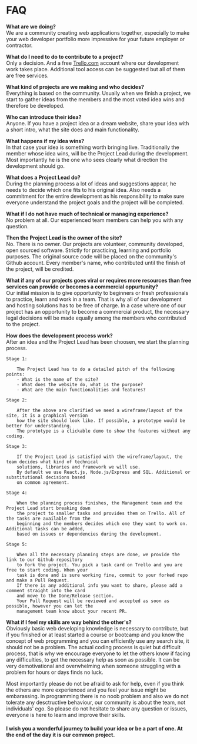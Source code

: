 # FAQ



**What are we doing?**\
We are a community creating web applications together, especially to make your web developer portfolio 
more impressive for your future employer or contractor.

**What do I need to do to contribute to a project?**\
Only a decision. And a free [Trello.com](https://trello.com/) account where our development work takes place. 
Additional tool access can be suggested but all of them are free services.

**What kind of projects are we making and who decides?**\
Everything is based on the community. Usually when we finish a project, we start to gather ideas from the members 
and the most voted idea wins and therefore be developed.

**Who can introduce their idea?**\
Anyone. If you have a project idea or a dream website, share your idea with a short intro, what the site does and main functionality.

**What happens if my idea wins?**\
In that case your idea is something worth bringing live. Traditionally the member whose idea wins, will be the Project Lead 
during the development. Most importantly he is the one who sees clearly what direction the development should go.

**What does a Project Lead do?**\
During the planning process a lot of ideas and suggestions appear, he needs to decide which one fits to his original idea. 
Also needs a commitment for the entire development as his responsibility to make sure everyone understand the project goals 
and the project will be completed.

**What if I do not have much of technical or managing experience?**\
No problem at all. Our experienced team members can help you with any question.

**Then the Project Lead is the owner of the site?**\
No. There is no owner. Our projects are volunteer, community developed, open sourced software. Strictly for practicing, 
learning and portfolio purposes. The original source code will be placed on the community's Github account. Every member's name, 
who contributed until the finish of the project, will be credited.

**What if any of our projects goes viral or requires more resources than free services can provide 
or becomes a commercial oppurtunity?**\
Our initial mission is to give opportunity to beginners or fresh professionals to practice, learn and work in a team. 
That is why all of our development and hosting solutions has to be free of charge. In a case where one of our project 
has an opportunity to become a commercial product, the necessary legal decisions will be made equally among the members 
who contributed to the project.

**How does the development process work?**\
After an idea and the Project Lead has been choosen, we start the planning process.

	Stage 1:

		The Project Lead has to do a detailed pitch of the following points:
		- What is the name of the site?
		- What does the website do, what is the purpose?
		- What are the main functionalities and features?

	Stage 2:

		After the above are clarified we need a wireframe/layout of the site, it is a graphical version 
		how the site should look like. If possible, a prototype would be better for understanding. 
		The prototype is a clickable demo to show the features without any coding.

	Stage 3:

		If the Project Lead is satisfied with the wireframe/layout, the team decides what kind of technical 
		solutions, libraries and framework we will use.
		By default we use React.js, Node.js/Express and SQL. Additional or substitutional decisions based 
		on common agreement.

	Stage 4:

		When the planning process finishes, the Management team and the Project Lead start breaking down 
		the project to smaller tasks and provides them on Trello. All of the tasks are available from the 
		beginning and the members decides which one they want to work on. Additional tasks can be added, 
		based on issues or dependencies during the development.

	Stage 5:

		When all the necessary planning steps are done, we provide the link to our Github repository 
		to fork the project. You pick a task card on Trello and you are free to start coding. When your 
		task is done and is sure working fine, commit to your forked repo and make a Pull Request. 
		If there is any additional info you want to share, please add a comment straight into the card 
		and move to the Done/Release section. 
		Your Pull Request will be reviewed and accepted as soon as possible, however you can let the 
		management team know about your recent PR.


**What if I feel my skills are way behind the other's?**\
Obviously basic web developing knowledge is necessary to contribute, but if you finished or at least started a 
course or bootcamp and you know the concept of web programming and you can efficiently use any search site, it should not be a problem.
The actual coding process is quiet but difficult process, that is why we encourage everyone to let the others know if facing 
any difficulties, to get the necessary help as soon as possible. It can be very demotivational and overwhelming when someone 
struggling with a problem for hours or days finds no luck. 


Most importantly please do not be afraid to ask for help, even if you think the others are more experienced and you feel your issue 
might be embarassing. In programming there is no noob problem and also we do not tolerate any desctructive behaviour, 
our community is about the team, not individuals' ego. So please do not hesitate to share any question or issues, everyone is here 
to learn and improve their skills. 

#### I wish you a wonderful journey to build your idea or be a part of one. At the end of the day it is our common project.
